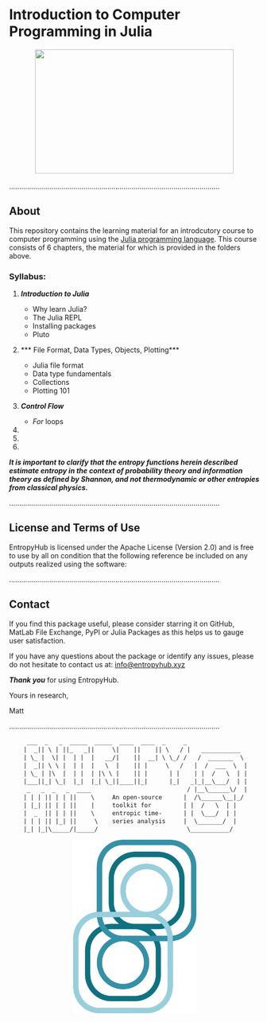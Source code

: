 # Introduction to Computer Programming in Julia


<p align="center">
<img src="https://i.gifer.com/E5L9.gif" width="400" height="250" />
</p>
 
.........................................................................................................

## About

This repository contains the learning material for an introdcutory course to computer programming using the [Julia programming language](https://julialang.org/).
This course consists of 6 chapters, the material for which is provided in the folders above.

### Syllabus:

1. ***Introduction to Julia***
	+ Why learn Julia?
	+ The Julia REPL
	+ Installing packages
	+ Pluto

2. *** File Format, Data Types, Objects, Plotting***
	+ Julia file format
	+ Data type fundamentals
	+ Collections
	+ Plotting 101

3. ***Control Flow***
	+ _For_ loops

4. 


5. 


6. 




***It is important to clarify that the entropy functions herein described 
estimate entropy in the context of probability theory and information theory as
defined by Shannon, and not thermodynamic or other entropies from classical physics.***




.........................................................................................................


## License and Terms of Use

EntropyHub is licensed under the Apache License (Version 2.0) and is free to
use by all on condition that the following reference be included on any outputs
realized using the software:


.........................................................................................................


## Contact

If you find this package useful, please consider starring it on GitHub, 
MatLab File Exchange, PyPI or Julia Packages as this helps us to gauge user 
satisfaction.

If you have any questions about the package or identify any issues, 
please do not hesitate to contact us at:    info@entropyhub.xyz


***Thank you*** for using EntropyHub.

Yours in research,

Matt

 
.........................................................................................................






        
        
        
        
         ___  _   _  _____  _____  ____  ____  _     _          
        |  _|| \ | ||_   _||     \|    ||    || \   / |   ___________ 
        | \_ |  \| |  | |  |   __/|    ||  __| \ \_/ /   /  _______  \
        |  _|| \ \ |  | |  |   \  |    || |     \   /   |  /  ___  \  |
        | \_ | |\  |  | |  | |\ \ |    || |      | |    | |  /   \  | | 
        |___||_| \_|  |_|  |_| \_||____||_|      |_|   _|_|__\___/  | | 
         _   _  _   _  ____                           / |__\______\/  | 
        | | | || | | ||    \     An open-source      |  /\______\__|_/ 
        | |_| || | | ||    |     toolkit for         | |  /   \  | | 
        |  _  || | | ||    \     entropic time-      | |  \___/  | |          
        | | | || |_| ||     \    series analysis     |  \_______/  |
        |_| |_|\_____/|_____/                         \___________/ 
        
        
<p  align="center">
	<img src="https://github.com/MattWillFlood/EntropyHub/blob/main/Graphics/EntropyHubLogo3.png" width="250" height="350"/>
</p>
